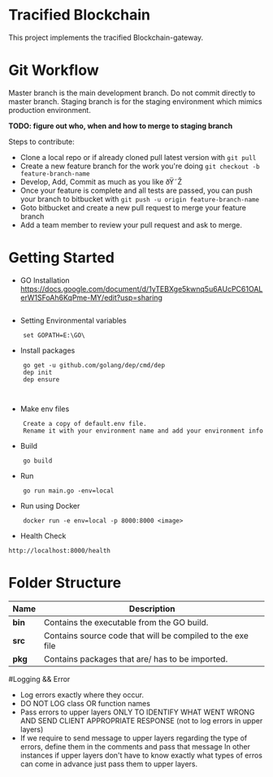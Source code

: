# Tracified Blockchain

This project implements the tracified Blockchain-gateway.

# Git Workflow

Master branch is the main development branch. Do not commit directly to master branch.
Staging branch is for the staging environment which mimics production environment.

**TODO: figure out who, when and how to merge to staging branch**


Steps to contribute:

- Clone a local repo or if already cloned pull latest version with `git pull`
- Create a new feature branch for the work you're doing `git checkout -b feature-branch-name`
- Develop, Add, Commit as much as you like ðŸ˜Ž 
- Once your feature is complete and all tests are passed, you can push your branch to bitbucket with `git push -u origin feature-branch-name`
- Goto bitbucket and create a new pull request to merge your feature branch
- Add a team member to review your pull request and ask to merge.

# Getting Started

- GO Installation
    https://docs.google.com/document/d/1yTEBXge5kwnq5u6AUcPC61OALerW1SFoAh6KqPme-MY/edit?usp=sharing
```
```
- Setting Environmental variables

```
    set GOPATH=E:\GO\
```

- Install packages

```
    go get -u github.com/golang/dep/cmd/dep
    dep init
    dep ensure

   
```
- Make env files 

```
    Create a copy of default.env file.
    Rename it with your environment name and add your environment info
```

- Build 

```
    go build
```

- Run

```
    go run main.go -env=local
```

- Run using Docker

```
    docker run -e env=local -p 8000:8000 <image>
```

- Health Check
```
http://localhost:8000/health

```

# Folder Structure

| Name | Description |
| ------------------------ | ----------------------------------------------------------------- |
| **bin**                  | Contains the executable from the GO build.                        |
| **src**                  | Contains source code that will be compiled to the exe file        |                
| **pkg**                  | Contains packages that are/ has to be imported.                   |

#Logging && Error
  - Log errors exactly where they occur.
  - DO NOT LOG class OR function names
  - Pass errors to upper layers ONLY TO IDENTIFY WHAT WENT WRONG AND SEND CLIENT APPROPRIATE RESPONSE (not to log errors in upper layers)
  - If we require to send message to upper layers regarding the type of errors, define them in the comments and pass that message In other instances if upper layers don't have to know exactly what types of erros can come in advance just pass them to upper layers.
